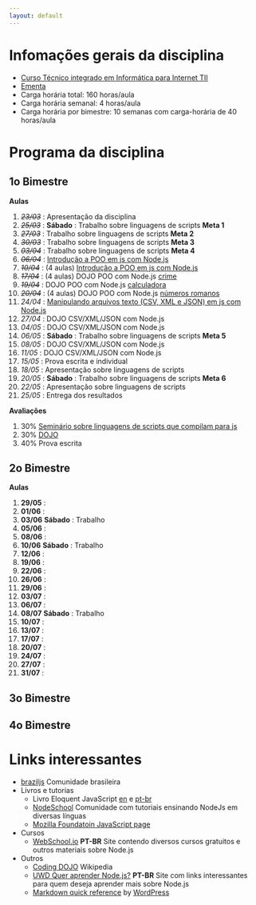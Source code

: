 ```yaml
---
layout: default
---
```


# [](#header-1) Infomações gerais da disciplina

- [Curso Técnico integrado em Informática para Internet TII](http://diatinf.ifrn.edu.br/doku.php?id=cursos:tecnicos:ii:start)
- [Ementa](http://diatinf.ifrn.edu.br/lib/exe/fetch.php?media=cursos:tecnicos:ii:info4_-_programacao_orientada_a_servicos.pdf)
- Carga horária total: 160 horas/aula
- Carga horária semanal: 4 horas/aula
- Carga horária por bimestre: 10 semanas com carga-horária de 40 horas/aula

# [](#header-1) Programa da disciplina

## [](#header-2) 1o Bimestre

**Aulas**

1. ~~_23/03_~~ : Apresentação da disciplina
2. ~~_25/03_~~ : **Sábado** : Trabalho sobre linguagens de scripts __Meta 1__
3. ~~_27/03_~~ : Trabalho sobre linguagens de scripts __Meta 2__
4. ~~_30/03_~~ : Trabalho sobre linguagens de scripts __Meta 3__
5. ~~_03/04_~~ : Trabalho sobre linguagens de scripts __Meta 4__
6. ~~_06/04_~~ : [Introdução a POO em js com Node.js](2017.js.introducao)
7. ~~_10/04_~~ : (4 aulas) [Introdução a POO em js com Node.js](2017.js.introducao)
8. ~~_17/04_~~ : (4 aulas) DOJO POO com Node.js [crime](http://dojopuzzles.com/problemas/exibe/descubra-o-assassino/)
9. ~~_19/04_~~ : DOJO POO com Node.js [calculadora](http://dojopuzzles.com/problemas/exibe/avaliando-expressoes-matematicas/)
10. ~~_20/04_~~ : (4 aulas) DOJO POO com Node.js [números romanos](http://dojopuzzles.com/problemas/exibe/numeros-romanos/)
11. _24/04_ : [Manipulando arquivos texto (CSV, XML e JSON) em js com Node.js](2017.js.arquivos_texto.md)
12. _27/04_ : DOJO CSV/XML/JSON com Node.js
13. _04/05_ : DOJO CSV/XML/JSON com Node.js
14. _06/05_ : **Sábado** : Trabalho sobre linguagens de scripts __Meta 5__
15. _08/05_ : DOJO CSV/XML/JSON com Node.js
16. _11/05_ : DOJO CSV/XML/JSON com Node.js
17. _15/05_ : Prova escrita e individual
18. _18/05_ : Apresentação sobre linguagens de scripts
19. _20/05_ : **Sábado** : Trabalho sobre linguagens de scripts __Meta 6__
20. _22/05_ : Apresentação sobre linguagens de scripts
21. _25/05_ : Entrega dos resultados

**Avaliações**
1. 30% [Seminário sobre linguagens de scripts que compilam para js](2017.1.1oBim.Trabalho.Linguagens_de_script)
2. 30% [DOJO](2017.dojo)
3. 40% Prova escrita

## [](#header-2) 2o Bimestre

**Aulas**

1. __29/05__ :
2. __01/06__ :
3. __03/06__ **Sábado** : Trabalho
4. __05/06__ :
5. __08/06__ :
6. __10/06__ **Sábado** : Trabalho
7. __12/06__ :
8. __19/06__ :
9. __22/06__ :
10. __26/06__ :
11. __29/06__ :
12. __03/07__ :
13. __06/07__ :
14. __08/07__ **Sábado** : Trabalho
15. __10/07__ :
16. __13/07__ :
17. __17/07__ :
18. __20/07__ :
19. __24/07__ :
20. __27/07__ :
21. __31/07__ :


## [](#header-2) 3o Bimestre



## [](#header-2) 4o Bimestre

# [](#header-1) Links interessantes

- [braziljs](https://github.com/braziljs) Comunidade brasileira
- Livros e tutorias
  - Livro Eloquent JavaScript [en](http://eloquentjavascript.net) e [pt-br](http://braziljs.github.io/eloquente-javascript/)
  - [NodeSchool](https://nodeschool.io/) Comunidade com tutoriais ensinando NodeJs em diversas línguas
  - [Mozilla Foundatoin JavaScript page](https://developer.mozilla.org/en-US/docs/Web/JavaScript)
- Cursos
  - [WebSchool.io](http://webschool.io/) **PT-BR** Site contendo diversos cursos gratuitos e outros materiais sobre Node.js
- Outros
  - [Coding DOJO](https://pt.wikipedia.org/wiki/Coding_Dojo) Wikipedia
  - [UWD Quer aprender Node.js?](https://udgwebdev.com/quer-aprender-node-js-atualizado/) **PT-BR** Site com links interessantes para quem deseja aprender mais sobre Node.js
  - [Markdown quick reference](https://en.support.wordpress.com/markdown-quick-reference/) by [WordPress](http://wordpress.com/)
